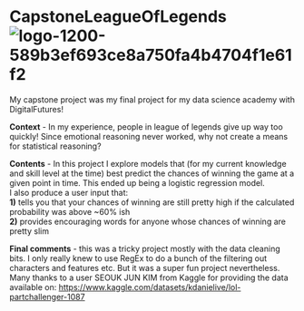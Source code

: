 # CapstoneLeagueOfLegends ![logo-1200-589b3ef693ce8a750fa4b4704f1e61f2](https://user-images.githubusercontent.com/120195693/216154658-4efdf76f-e58e-4468-bcd6-205971240c17.png)
  
   
My capstone project was my final project for my data science academy with DigitalFutures!   

**Context** - In my experience, people in league of legends give up way too quickly! Since emotional reasoning never worked, why not create a means for 
statistical reasoning?   

**Contents** -
In this project I explore models that (for my current knowledge and skill level at the time) best predict the chances of winning the game at a given point in time.
This ended up being a logistic regression model.   
I also
produce a user input that:    
**1)** tells you that your chances of winning are still pretty high if the calculated probability was above ~60% ish     
**2)** provides encouraging words for anyone whose chances of winning are pretty slim
   
**Final comments** - this was a tricky project mostly with the data cleaning bits. I only really knew to use RegEx to do a bunch of the filtering out characters and features etc. But it was a super fun project nevertheless.   
Many thanks to a user SEOUK JUN KIM from Kaggle for providing the data available on: https://www.kaggle.com/datasets/kdanielive/lol-partchallenger-1087


